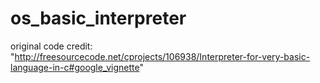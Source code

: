 # os_basic_interpreter  

original code credit: "http://freesourcecode.net/cprojects/106938/Interpreter-for-very-basic-language-in-c#google_vignette"
